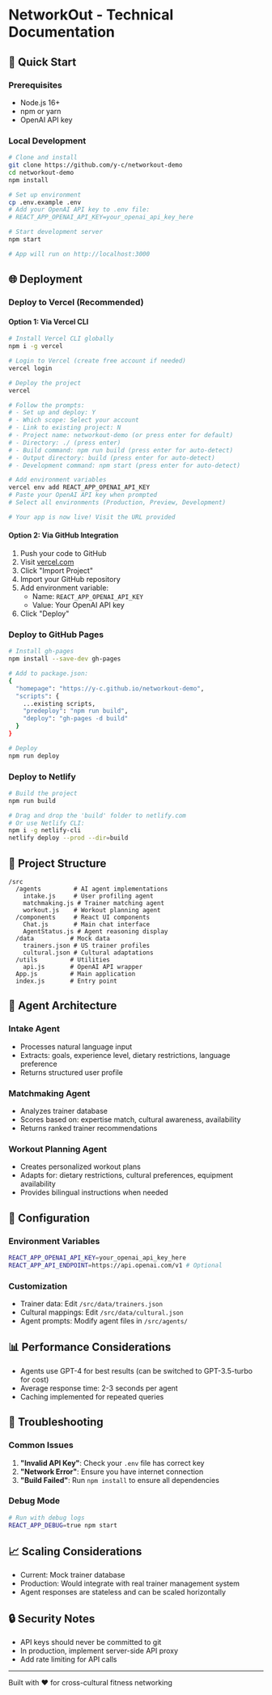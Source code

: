 # NetworkOut - Technical Documentation

## 🚀 Quick Start

### Prerequisites
- Node.js 16+
- npm or yarn
- OpenAI API key

### Local Development
```bash
# Clone and install
git clone https://github.com/y-c/networkout-demo
cd networkout-demo
npm install

# Set up environment
cp .env.example .env
# Add your OpenAI API key to .env file:
# REACT_APP_OPENAI_API_KEY=your_openai_api_key_here

# Start development server
npm start

# App will run on http://localhost:3000
```

## 🌐 Deployment

### Deploy to Vercel (Recommended)

#### Option 1: Via Vercel CLI
```bash
# Install Vercel CLI globally
npm i -g vercel

# Login to Vercel (create free account if needed)
vercel login

# Deploy the project
vercel

# Follow the prompts:
# - Set up and deploy: Y
# - Which scope: Select your account
# - Link to existing project: N
# - Project name: networkout-demo (or press enter for default)
# - Directory: ./ (press enter)
# - Build command: npm run build (press enter for auto-detect)
# - Output directory: build (press enter for auto-detect)
# - Development command: npm start (press enter for auto-detect)

# Add environment variables
vercel env add REACT_APP_OPENAI_API_KEY
# Paste your OpenAI API key when prompted
# Select all environments (Production, Preview, Development)

# Your app is now live! Visit the URL provided
```

#### Option 2: Via GitHub Integration
1. Push your code to GitHub
2. Visit [vercel.com](https://vercel.com)
3. Click "Import Project"
4. Import your GitHub repository
5. Add environment variable:
   - Name: `REACT_APP_OPENAI_API_KEY`
   - Value: Your OpenAI API key
6. Click "Deploy"

### Deploy to GitHub Pages
```bash
# Install gh-pages
npm install --save-dev gh-pages

# Add to package.json:
{
  "homepage": "https://y-c.github.io/networkout-demo",
  "scripts": {
    ...existing scripts,
    "predeploy": "npm run build",
    "deploy": "gh-pages -d build"
  }
}

# Deploy
npm run deploy
```

### Deploy to Netlify
```bash
# Build the project
npm run build

# Drag and drop the 'build' folder to netlify.com
# Or use Netlify CLI:
npm i -g netlify-cli
netlify deploy --prod --dir=build
```

## 📁 Project Structure
```
/src
  /agents         # AI agent implementations
    intake.js     # User profiling agent
    matchmaking.js # Trainer matching agent
    workout.js    # Workout planning agent
  /components     # React UI components
    Chat.js       # Main chat interface
    AgentStatus.js # Agent reasoning display
  /data          # Mock data
    trainers.json # US trainer profiles
    cultural.json # Cultural adaptations
  /utils         # Utilities
    api.js       # OpenAI API wrapper
  App.js         # Main application
  index.js       # Entry point
```

## 🤖 Agent Architecture

### Intake Agent
- Processes natural language input
- Extracts: goals, experience level, dietary restrictions, language preference
- Returns structured user profile

### Matchmaking Agent
- Analyzes trainer database
- Scores based on: expertise match, cultural awareness, availability
- Returns ranked trainer recommendations

### Workout Planning Agent
- Creates personalized workout plans
- Adapts for: dietary restrictions, cultural preferences, equipment availability
- Provides bilingual instructions when needed

## 🔧 Configuration

### Environment Variables
```bash
REACT_APP_OPENAI_API_KEY=your_openai_api_key_here
REACT_APP_API_ENDPOINT=https://api.openai.com/v1 # Optional
```

### Customization
- Trainer data: Edit `/src/data/trainers.json`
- Cultural mappings: Edit `/src/data/cultural.json`
- Agent prompts: Modify agent files in `/src/agents/`

## 📊 Performance Considerations
- Agents use GPT-4 for best results (can be switched to GPT-3.5-turbo for cost)
- Average response time: 2-3 seconds per agent
- Caching implemented for repeated queries

## 🐛 Troubleshooting

### Common Issues
1. **"Invalid API Key"**: Check your `.env` file has correct key
2. **"Network Error"**: Ensure you have internet connection
3. **"Build Failed"**: Run `npm install` to ensure all dependencies

### Debug Mode
```bash
# Run with debug logs
REACT_APP_DEBUG=true npm start
```

## 📈 Scaling Considerations
- Current: Mock trainer database
- Production: Would integrate with real trainer management system
- Agent responses are stateless and can be scaled horizontally

## 🔒 Security Notes
- API keys should never be committed to git
- In production, implement server-side API proxy
- Add rate limiting for API calls

---

Built with ❤️ for cross-cultural fitness networking